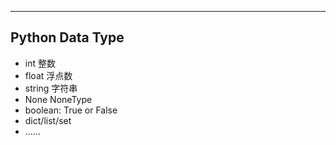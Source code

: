 ---

## Python Data Type

- int 整数
- float 浮点数
- string 字符串
- None NoneType
- boolean: True or False
- dict/list/set
- ......